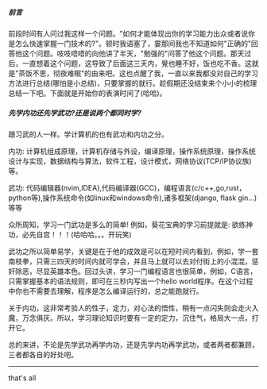 ##### 前言

前段时间有人问过我这样一个问题。"如何才能体现出你的学习能力出众或者说你是怎么快速掌握一门技术的?"。顿时我语塞了，霎那间我也不知道如何"正确的"回答他这个问题。吱吱唔唔的向他讲了半天，"勉强的"问答了他这个问题。那天过后，一直想着这个问题，这导致了后面这三天内，覺也睡不好，饭也吃不香。这就是"茶饭不思，彻夜难眠"的由来吧。这也点醒了我，一直以来我都没对自己的学习方法进行总结(哪怕是小总结)，只要掌握的就行。趁假期还没结束来个小小的梳理总结一下吧。下面就是开始你的表演时间了(哈哈)。

##### 先学内功还先学武功?还是说两个都同时学?

跟习武的人一样。学计算机的也有武功和内功之分。

内功: 计算机组成原理，计算机存储与外设，编译原理，操作系统原理，操作系统设计与实现，数据结构与算法，软件工程，设计模式，网络协议(TCP/IP协议族)等。

武功: 代码编辑器(nvim,IDEA),代码编译器(GCC)，编程语言(c/c++,go,rust，python等),操作系统命令(如linux和windows命令),诸多框架(django, flask gin...)等等

众所周知，学习一门武功是多么的简单! 例如，葵花宝典的学习前提就是: 欲练神功，必先自宫！！！(哈哈哈。。。开玩笑)

武功之所以简单易学，关键是在于他的成效是可以在短时间内看到，例如，学一套南枝拳，只需三四天的时间内就可学会，并且马上就可以去对付街上的小混混，惩奸除恶，尽显英雄本色。回过头讲，学习一门编程语言也很简单，例如，C语言，只需掌握基本的语法规则，即可在三秒内写出一个hello world程序。在这个过程中你也不需要去理解，程序是怎么编译运行的，总之能跑就行。

关于内功，这非常考验人的性子，定力，对心法的悟性，稍有一点闪失则会走火入魔，万念俱灰。所以，学习理论知识时要有一定的定力，沉住气，格局大一点，打开它。

总的来讲，不论是先学武功再学内功，还是先学内功再学武功，或者两者都兼顾，三者都各自的好处吧。



---

that's all